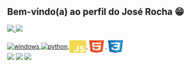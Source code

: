 ## Bem-vindo(a) ao perfil do José Rocha 😁

 <div>
   <a href="https://github.com/JseRocha">
   <img height="180em" src="https://github-readme-stats.vercel.app/api?username=JseRocha&show_icons=true&theme=tokyonight&include_all_commits=true&count_private=true"/>
   <img height="180em" src="https://github-readme-stats.vercel.app/api/top-langs/?username=JseRocha&layout=compact&langs_count=6&theme=tokyonight"/>
</div>
    
<div style="display: inline_block"><br>
  <img align="center" alt="windows" height="30" width="40" <img src="https://cdn.jsdelivr.net/gh/devicons/devicon@latest/icons/windows11/windows11-original-wordmark.svg" />
  <img align="center" alt="python" height="30" width="40" src="https://cdn.jsdelivr.net/gh/devicons/devicon@latest/icons/python/python-original-wordmark.svg" />
  <img align="center" alt="Js" height="30" width="40" src="https://raw.githubusercontent.com/devicons/devicon/master/icons/javascript/javascript-plain.svg">
  <img align="center" alt="HTML" height="30" width="40" src="https://raw.githubusercontent.com/devicons/devicon/master/icons/html5/html5-original.svg">
  <img align="center" alt="CSS" height="30" width="40" src="https://raw.githubusercontent.com/devicons/devicon/master/icons/css3/css3-original.svg">
</div>

<div> 
  <a href="https://www.youtube.com/channel/UChwpCHwih_4zrr1m9oKm5HA" target="_blank"><img src="https://img.shields.io/badge/YouTube-FF0000?style=for-the-badge&logo=youtube&logoColor=white" target="_blank"></a>
     <a href = "josetankian@yahoo.com"><img src="https://img.shields.io/badge/-Gmail-%23333?style=for-the-badge&logo=gmail&logoColor=white" target="_blank"></a>
  <a href="https://www.linkedin.com/in/jos%C3%A9-erasmo-santana-rocha-a87b562b8/" target="_blank"><img src="https://img.shields.io/badge/-LinkedIn-%230077B5?style=for-the-badge&logo=linkedin&logoColor=white" target="_blank"></a>
</div>
 
<br>
 
